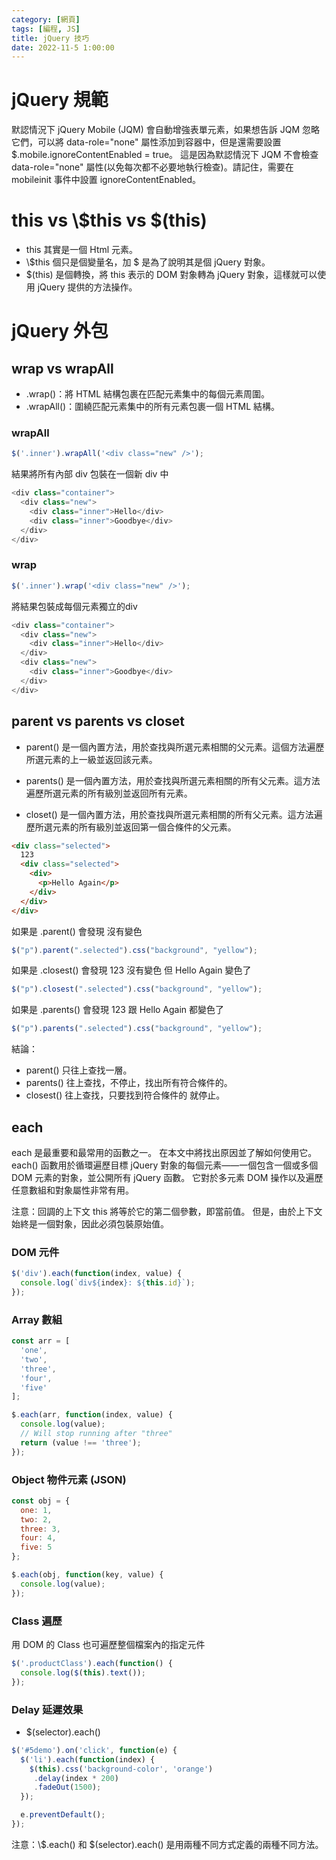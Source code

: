 ```yaml
---
category: [網頁]
tags: [編程, JS]
title: jQuery 技巧
date: 2022-11-5 1:00:00
---
```


<style>
  table {
    width: 100%
    }
  td {
    vertical-align: center;
    text-align: center;
  }
  table.inputT{
    margin: 10px;
    width: auto;
    margin-left: auto;
    margin-right: auto;
    border: none;
  }
  input{
    text-align: center;
    padding: 0px 10px;
  }
</style>


# jQuery 規範


默認情況下 jQuery Mobile (JQM) 會自動增強表單元素，如果想告訴 JQM 忽略它們，可以將 data-role="none" 屬性添加到容器中，但是還需要設置 $.mobile.ignoreContentEnabled = true。 這是因為默認情況下 JQM 不會檢查 data-role="none" 屬性(以免每次都不必要地執行檢查)。請記住，需要在 mobileinit 事件中設置 ignoreContentEnabled。

# this vs \\$this vs $(this)

 - this 其實是一個 Html 元素。
 - \\$this 個只是個變量名，加 $ 是為了說明其是個 jQuery 對象。
 - $(this) 是個轉換，將 this 表示的 DOM 對象轉為 jQuery 對象，這樣就可以使用 jQuery 提供的方法操作。

# jQuery 外包

## wrap vs wrapAll

 - .wrap()：將 HTML 結構包裹在匹配元素集中的每個元素周圍。  
 - .wrapAll()：圍繞匹配元素集中的所有元素包裹一個 HTML 結構。

### wrapAll

```js
$('.inner').wrapAll('<div class="new" />');
```

結果將所有內部 div 包裝在一個新 div 中

```js
<div class="container">
  <div class="new">
    <div class="inner">Hello</div>
    <div class="inner">Goodbye</div>
  </div>
</div>
```

### wrap

```js
$('.inner').wrap('<div class="new" />');
```

將結果包裝成每個元素獨立的div

```js
<div class="container">
  <div class="new">
    <div class="inner">Hello</div>
  </div>
  <div class="new">
    <div class="inner">Goodbye</div>
  </div>
</div>
```

## parent vs parents vs closet

 - parent() 是一個內置方法，用於查找與所選元素相關的父元素。這個方法遍歷所選元素的上一級並返回該元素。

 - parents() 是一個內置方法，用於查找與所選元素相關的所有父元素。這方法遍歷所選元素的所有級別並返回所有元素。

 - closet() 是一個內置方法，用於查找與所選元素相關的所有父元素。這方法遍歷所選元素的所有級別並返回第一個合條件的父元素。


```html
<div class="selected">
  123
  <div class="selected">
    <div>
      <p>Hello Again</p>
    </div>
  </div>
</div>
```

如果是 .parent() 會發現 沒有變色


```js
$("p").parent(".selected").css("background", "yellow");
```



如果是 .closest() 會發現 123 沒有變色 但 Hello Again 變色了


```js
$("p").closest(".selected").css("background", "yellow");
```


如果是 .parents() 會發現 123 跟 Hello Again 都變色了

```js
$("p").parents(".selected").css("background", "yellow");
```

結論：
 - parent() 只往上查找一層。
 - parents() 往上查找，不停止，找出所有符合條件的。
 - closest() 往上查找，只要找到符合條件的 就停止。







## each

each 是最重要和最常用的函數之一。 在本文中將找出原因並了解如何使用它。each() 函數用於循環遍歷目標 jQuery 對象的每個元素——一個包含一個或多個 DOM 元素的對象，並公開所有 jQuery 函數。 它對於多元素 DOM 操作以及遍歷任意數組和對象屬性非常有用。

注意：回調的上下文 this 將等於它的第二個參數，即當前值。 但是，由於上下文始終是一個對象，因此必須包裝原始值。


### DOM 元件

```js
$('div').each(function(index, value) {
  console.log(`div${index}: ${this.id}`);
});
```

### Array 數組


```js
const arr = [
  'one',
  'two',
  'three',
  'four',
  'five'
];

$.each(arr, function(index, value) {
  console.log(value);
  // Will stop running after "three"
  return (value !== 'three');
});
```

### Object 物件元素 (JSON)


```js
const obj = {
  one: 1,
  two: 2,
  three: 3,
  four: 4,
  five: 5
};

$.each(obj, function(key, value) {
  console.log(value);
});
```

### Class 遍歷

用 DOM 的 Class 也可遍歷整個檔案內的指定元件


```js
$('.productClass').each(function() {
  console.log($(this).text());
});
```

### Delay 延遲效果

 - $(selector).each()

```js
$('#5demo').on('click', function(e) {
  $('li').each(function(index) {
    $(this).css('background-color', 'orange')
     .delay(index * 200)
     .fadeOut(1500);
  });

  e.preventDefault();
});
```

注意：\\$.each() 和 $(selector).each() 是用兩種不同方式定義的兩種不同方法。





